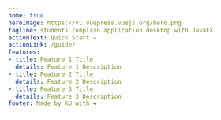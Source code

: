 ```yaml
---
home: true
heroImage: https://v1.vuepress.vuejs.org/hero.png
tagline: students conplain application desktop with JavaFX
actionText: Quick Start →
actionLink: /guide/
features:
- title: Feature 1 Title
  details: Feature 1 Description
- title: Feature 2 Title
  details: Feature 2 Description
- title: Feature 3 Title
  details: Feature 3 Description
footer: Made by KU with ❤️
---
```

